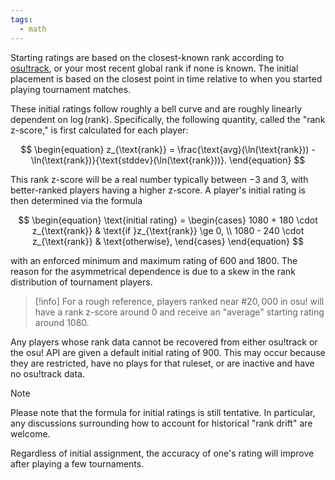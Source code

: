 ```yaml
---
tags:
  - math
---
```


Starting ratings are based on the closest-known rank according to [osu!track](https://github.com/Ameobea/osutrack-api), or your most recent global rank if none is known. The initial placement is based on the closest point in time relative to when you started playing tournament matches.

These initial ratings follow roughly a bell curve and are roughly linearly dependent on $\log(\text{rank})$. Specifically, the following quantity, called the "rank z-score," is first calculated for each player:

$$
\begin{equation}
    z_{\text{rank}} = \frac{\text{avg}(\ln(\text{rank})) - \ln(\text{rank})}{\text{stddev}(\ln(\text{rank}))}.
\end{equation}
$$

This rank z-score will be a real number typically between $-3$ and $3$, with better-ranked players having a higher z-score. A player's initial rating is then determined via the formula

$$
\begin{equation}
    \text{initial rating} =
        \begin{cases}
            1080 + 180 \cdot z_{\text{rank}} & \text{if }z_{\text{rank}} \ge 0, \\
            1080 - 240 \cdot z_{\text{rank}} & \text{otherwise},
        \end{cases}
\end{equation}
$$

with an enforced minimum and maximum rating of $600$ and $1800$. The reason for the asymmetrical dependence is due to a skew in the rank distribution of tournament players.

> [!info]
> For a rough reference, players ranked near $\#20,000$ in osu! will have a rank z-score around $0$ and receive an "average" starting rating around $1080$.

Any players whose rank data cannot be recovered from either osu!track or the osu! API are given a default initial rating of $900$. This may occur because they are restricted, have no plays for that ruleset, or are inactive and have no osu!track data.

> [!note]
> Please note that the formula for initial ratings is still tentative. In particular, any discussions surrounding how to account for historical "rank drift" are welcome.
>
> Regardless of initial assignment, the accuracy of one's rating will improve after playing a few tournaments.
